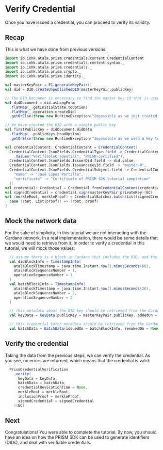 # Verify Credential

Once you have issued a credential, you can proceed to verify its validity.

## Recap
This is what we have done from previous versions:
```scala mdoc
import io.iohk.atala.prism.credentials.content.CredentialContent
import io.iohk.atala.prism.credentials.content.syntax._
import io.iohk.atala.prism.credentials._
import io.iohk.atala.prism.crypto._
import io.iohk.atala.prism.identity._

val masterKeyPair = EC.generateKeyPair()
val did = DID.createUnpublishedDID(masterKeyPair.publicKey)

// The DID Document is necessary to find the master key id that is used to sign credentials
val didDocument = did.asLongForm
  .flatMap(_.getInitialState.toOption)
  .flatMap(_.operation.createDid)
  .getOrElse(throw new RuntimeException("Impossible as we just created an unpublished DID"))

// We have created the DID with a single public key
val firstPublicKey = didDocument.didData
  .flatMap(_.publicKeys.headOption)
  .getOrElse(throw new RuntimeException("Impossible as we used a key to create the DID"))

val credentialContent: CredentialContent = CredentialContent(
  CredentialContent.JsonFields.CredentialType.field -> CredentialContent
    .Values("VerifiableCredential", "PRISM-certified"),
  CredentialContent.JsonFields.IssuerDid.field -> did.value,
  CredentialContent.JsonFields.IssuanceKeyId.field -> "master-0",
  CredentialContent.JsonFields.CredentialSubject.field -> CredentialContent.Fields(
    "name" -> "José López Portillo",
    "certificate" -> "Certificate of PRISM SDK tutorial completion"
  ))
val credential: Credential = Credential.fromCredentialContent(credentialContent)
val signedCredential = credential.sign(masterKeyPair.privateKey)(EC)
val (merkleRoot, merkleProof) = CredentialBatches.batch(List(signedCredential)) match {
  case (root, List(proof)) => (root, proof)
}
```


## Mock the network data

For the sake of simplicity, in this tutorial we are not interacting with the Cardano network. In a real implementation, there would be some details that we would need to retrieve from it. In order to verify a credential in this tutorial, we will mock those values:

```scala mdoc
  // assume there is a block in Cardano that includes the DID, and the credential, which was confirmed 1 minute ago
  val didBlockInfo = TimestampInfo(
    atalaBlockTimestamp = java.time.Instant.now().minusSeconds(60),
    atalaBlockSequenceNumber = 1,
    operationSequenceNumber = 1
  )
  val batchBlockInfo = TimestampInfo(
    atalaBlockTimestamp = java.time.Instant.now().minusSeconds(20),
    atalaBlockSequenceNumber = 2,
    operationSequenceNumber = 2
  )

  // this metadata about the DID key should be retrieved from the Cardano network
  val keyData = KeyData(publicKey = masterKeyPair.publicKey, addedOn = didBlockInfo, revokedOn = None)

  // this credential batch metadata should be retrieved from the Cardano network
  val batchData = BatchData(issuedOn = batchBlockInfo, revokedOn = None)
```

## Verify the credential

Taking the data from the previous steps, we can verify the credential. As you see, no errors are returned, which means that the credential is valid:

```scala
  PrismCredentialVerification
    .verify(
      keyData = keyData,
      batchData = batchData,
      credentialRevocationTime = None,
      merkleRoot = merkleRoot,
      inclusionProof = merkleProof,
      signedCredential = signedCredential
    )(EC)
```

## Next

Congratulations! You were able to complete the tutorial. By now, you should have an idea on how the PRISM SDK can be used to generate identifiers (DIDs), and deal with verifiable credentials.
